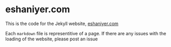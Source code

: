 # eshaniyer.com
This is the code for the Jekyll website, [eshaniyer.com](https://www.eshaniyer.com/)

Each `markdown` file is representitive of a page. If there are any issues with the loading of the website, please post an issue

